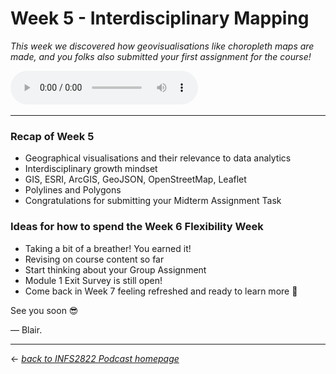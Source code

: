 # Week 5 - Interdisciplinary Mapping

_This week we discovered how geovisualisations like choropleth maps are made, and you folks also submitted your first assignment for the course!_

<audio controls>
  <source src="../../podcast-assets/ep00005-rev01.mp3" type="audio/mpeg">
Your browser does not support the audio element.
</audio>
&nbsp;

---

### Recap of Week 5

- Geographical visualisations and their relevance to data analytics
- Interdisciplinary growth mindset
- GIS, ESRI, ArcGIS, GeoJSON, OpenStreetMap, Leaflet
- Polylines and Polygons
- Congratulations for submitting your Midterm Assignment Task

### Ideas for how to spend the Week 6 Flexibility Week

- Taking a bit of a breather! You earned it!
- Revising on course content so far
- Start thinking about your Group Assignment
- Module 1 Exit Survey is still open!
- Come back in Week 7 feeling refreshed and ready to learn more 🤔

See you soon 😎

&mdash; Blair.

---

&larr; _[back to INFS2822 Podcast homepage](https://blairw.github.io/infs2822podcast/)_

